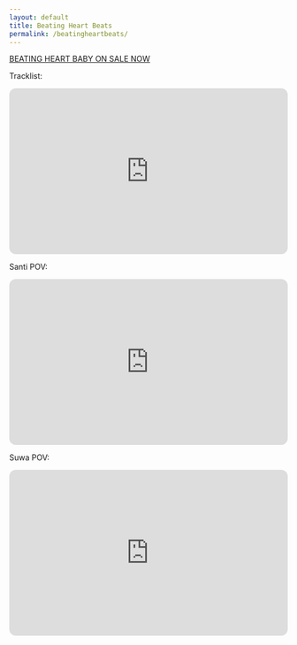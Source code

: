 ```yaml
---
layout: default
title: Beating Heart Beats
permalink: /beatingheartbeats/
---
```


[BEATING HEART BABY ON SALE NOW]("https://us.macmillan.com/books/9781250819093/beatingheartbaby")

Tracklist:

<iframe style="border-radius:12px" src="https://open.spotify.com/embed/playlist/4w0bYbL6aYVixe75yrkESZ?utm_source=generator" width="100%" height="300" frameBorder="0" allowfullscreen="" allow="autoplay; clipboard-write; encrypted-media; fullscreen; picture-in-picture"></iframe>

Santi POV:

<iframe style="border-radius:12px" src="https://open.spotify.com/embed/playlist/20zlebabpjznlQTzxnVMkA?utm_source=generator&theme=0" width="100%" height="300" frameBorder="0" allowfullscreen="" allow="autoplay; clipboard-write; encrypted-media; fullscreen; picture-in-picture"></iframe>

Suwa POV:

<iframe style="border-radius:12px" src="https://open.spotify.com/embed/playlist/4stG8gBgnPcezEImbaJM9z?utm_source=generator&theme=0" width="100%" height="300" frameBorder="0" allowfullscreen="" allow="autoplay; clipboard-write; encrypted-media; fullscreen; picture-in-picture"></iframe>